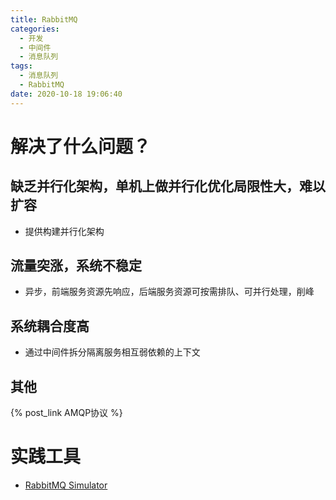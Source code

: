 ```yaml
---
title: RabbitMQ
categories:
  - 开发
  - 中间件
  - 消息队列
tags:
  - 消息队列
  - RabbitMQ
date: 2020-10-18 19:06:40
---
```


# 解决了什么问题？

## 缺乏并行化架构，单机上做并行化优化局限性大，难以扩容

* 提供构建并行化架构

## 流量突涨，系统不稳定

* 异步，前端服务资源先响应，后端服务资源可按需排队、可并行处理，削峰

## 系统耦合度高

* 通过中间件拆分隔离服务相互弱依赖的上下文

## 其他

{% post_link AMQP协议 %}


# 实践工具

* [RabbitMQ Simulator](http://tryrabbitmq.com/)